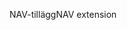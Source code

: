<span data-ttu-id="766da-101">NAV-tillägg</span><span class="sxs-lookup"><span data-stu-id="766da-101">NAV extension</span></span>